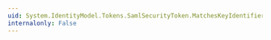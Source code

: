 ```yaml
---
uid: System.IdentityModel.Tokens.SamlSecurityToken.MatchesKeyIdentifierClause(System.IdentityModel.Tokens.SecurityKeyIdentifierClause)
internalonly: False
---
```

